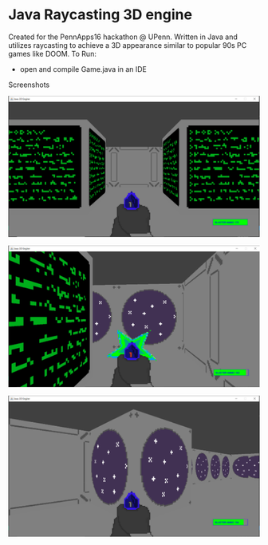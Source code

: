 # Java Raycasting 3D engine
Created for the PennApps16 hackathon @ UPenn. Written in Java and utilizes raycasting to achieve a 3D appearance similar to popular 90s PC games like DOOM.
To Run:
  - open and compile Game.java in an IDE

Screenshots

![pic1](readme_assets/Screenshot203.png)

![pic2](readme_assets/Screenshot204.png)

![pic3](readme_assets/Screenshot207.png)
